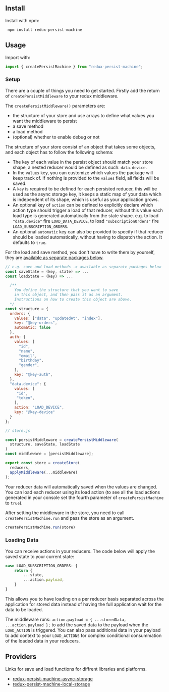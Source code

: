 ## Install

Install with npm:
```
 npm install redux-persist-machine
```

## Usage

Import with:

```js
import { createPersistMachine } from "redux-persist-machine";
```

### Setup

There are a couple of things you need to get started. Firstly add the return of `createPersistMiddleware` to your redux middleware.

The `createPersistMiddleware()` parameters are:
- the structure of your store and use arrays to define what values you want the middleware to persist
- a save method
- a load method
- (optional) whether to enable debug or not

The structure of your store consist of an object that takes some objects, and each object has to follow the following schema:

- The key of each value in the persist object should match your store shape, a nested reducer would be defined as such: `data.device`.
- In the `values` key, you can customize which values the package will keep track of. If nothing is provided to the `values` field, all fields will be saved.
- A `key` is required to be defined for each persisted reducer, this will be used as the async storage key, it keeps a static map of your data which is independent of its shape, which is useful as your application grows.
- An optional key of `action` can be defined to explicitly declare which action type should trigger a load of that reducer, without this value each load type is generated automatically from the state shape. e.g. to load `"data.device"` fire `LOAD_DATA_DEVICE`, to load `"subscriptionOrders"` fire  `LOAD_SUBSCRIPTION_ORDERS`.
- An optional `automatic` key can also be provided to specify if that reducer should be loaded automatically, without having to dispatch the action. It defaults to `true`.

For the load and save method, you don't have to write them by yourself, they are [available as separate packages below](#providers).

```js
// e.g. save and load methods -> available as separate packages below
const saveState = (key, state) => ...
const loadState = (key) => ...

  /**
    You define the structure that you want to save
    in this object, and then pass it as an argument.
    Instructions on how to create this object are above.
  */
const structure = {
  orders: {
    values: ["data", "updatedAt", "index"],
    key: "@key-orders",
    automatic: false
  },
  auth: {
    values: [
      "id",
      "name",
      "email",
      "birthday",
      "gender",
    ],
    key: "@key-auth",
  },
  "data.device": {
    values: [
     "id",
     "token",
    ],
    action: "LOAD_DEVICE",
    key: "@key-device"
  }
};

// store.js

const persistMiddleware = createPersistMiddleware(
  structure, saveState, loadState
)
const middleware = [persistMiddleware];

export const store = createStore(
  reducers,
  applyMiddleware(...middleware)
);
```

Your reducer data will automatically saved when the values are changed. You can load each reducer using its load action (to see all the load actions generated in your console set the fourth parameter of `createPersistMachine` to `true`).

After setting the middleware in the store, you need to call `createPersistMachine.run` and pass the store as an argument.

```js
createPersistMachine.run(store)
```

### Loading Data

You can receive actions in your reducers. The code below will apply the saved state to your current state:

```js
case LOAD_SUBSCRIPTION_ORDERS: {
    return {
        ...state,
        ...action.payload,
    }
}
```

This allows you to have loading on a per reducer basis separated across the application for stored data instead of having the full application wait for the data to be loaded.

The middleware runs: `action.payload = { ...storedData, ...action.payload };` to add the saved data to the payload when the `LOAD_ACTION` is triggered. You can also pass additional data in your payload to add context to your `LOAD_ACTIONS` for complex conditional consummation of the loaded data in your reducers.

## Providers

Links for save and load functions for diffrent libraries and platforms.

- [redux-persist-machine-async-storage](https://github.com/lukebrandonfarrell/redux-persist-machine-async-storage)
- [redux-persist-machine-local-storage](https://github.com/aspect-apps/redux-persist-machine-local-storage)

